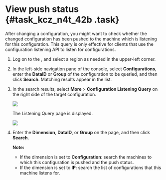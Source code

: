 # View push status {#task_kcz_n4t_42b .task}

After changing a configuration, you might want to check whether the changed configuration has been pushed to the machine which is listening for this configuration. This query is only effective for clients that use the configuration listening API to listen for configurations.

1.  Log on to the , and select a region as needed in the upper-left corner. 
2.  In the left-side navigation pane of the console, select **Configurations**, enter the **DataID** or **Group** of the configuration to be queried, and then click **Search**. Matching results appear in the list.
3.  In the search results, select **More** \> **Configuration Listening Query** on the right side of the target configuration. 

    ![](http://aliware-images.oss-cn-hangzhou.aliyuncs.com/acms/bt_historical_versions.png)

    The Listening Query page is displayed.

    ![](http://aliware-images.oss-cn-hangzhou.aliyuncs.com/acms/pg_listening_query.png)

4.  Enter the **Dimension**, **DataID**, or **Group** on the page, and then click **Search**. 

    **Note:** 

    -   If the dimension is set to **Configuration**: search the machines to which this configuration is pushed and the push status.
    -   If the dimension is set to **IP**: search the list of configurations that this machine listens for.

